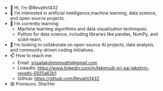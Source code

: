 - 👋 Hi, I’m @Revathi1432
- 👀 I’m interested in artificial intelligence,machine learning, data science, and open-source projects.
- 🌱 I’m currently learning:
  - Machine learning algorithms and data visualization techniques.
  - Python for data science, including libraries like pandas, NumPy, and scikit-learn.
- 💞️ I’m looking to collaborate on open-source AI projects, data analysis, and community-driven coding initiatives.
- 📫 How to reach me:
  - Email: srisailakshmirevathi@gmail.com
  - LinkedIn: https://www.linkedin.com/in/tekimudi-sri-sai-lakshmi-revathi-5925a62b1
  - GitHub: https://github.com/Revathi1432
- 😄 Pronouns: She/Her


<!---
Revathi1432/Revathi1432 is a ✨ special ✨ repository because its `README.md` (this file) appears on your GitHub profile.
You can click the Preview link to take a look at your changes.
--->
